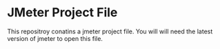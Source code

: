 JMeter Project File
=========
This repositroy conatins a jmeter project file. You will will need the latest version of jmeter to open this file.
